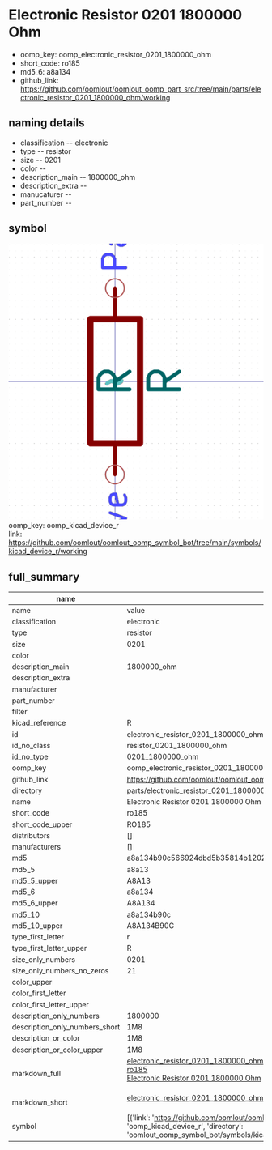# Electronic Resistor 0201 1800000 Ohm

  
* oomp_key: oomp_electronic_resistor_0201_1800000_ohm 
* short_code: ro185
* md5_6: a8a134  
* github_link: https://github.com/oomlout/oomlout_oomp_part_src/tree/main/parts/electronic_resistor_0201_1800000_ohm/working  
## naming details
* classification -- electronic
* type -- resistor
* size -- 0201
* color -- 
* description_main -- 1800000_ohm
* description_extra -- 
* manucaturer -- 
* part_number -- 



## symbol

![](symbol/0/working/working_600.png)  
oomp_key: oomp_kicad_device_r  
link: https://github.com/oomlout/oomlout_oomp_symbol_bot/tree/main/symbols/kicad_device_r/working  


## full_summary
| name | value | 
| --- | --- | 
| name | value | 
| classification | electronic | 
| type | resistor | 
| size | 0201 | 
| color |  | 
| description_main | 1800000_ohm | 
| description_extra |  | 
| manufacturer |  | 
| part_number |  | 
| filter |  | 
| kicad_reference | R | 
| id | electronic_resistor_0201_1800000_ohm | 
| id_no_class | resistor_0201_1800000_ohm | 
| id_no_type | 0201_1800000_ohm | 
| oomp_key | oomp_electronic_resistor_0201_1800000_ohm | 
| github_link | https://github.com/oomlout/oomlout_oomp_part_src/tree/main/parts/electronic_resistor_0201_1800000_ohm/working | 
| directory | parts/electronic_resistor_0201_1800000_ohm | 
| name | Electronic Resistor 0201 1800000 Ohm | 
| short_code | ro185 | 
| short_code_upper | RO185 | 
| distributors | [] | 
| manufacturers | [] | 
| md5 | a8a134b90c566924dbd5b35814b1202b | 
| md5_5 | a8a13 | 
| md5_5_upper | A8A13 | 
| md5_6 | a8a134 | 
| md5_6_upper | A8A134 | 
| md5_10 | a8a134b90c | 
| md5_10_upper | A8A134B90C | 
| type_first_letter | r | 
| type_first_letter_upper | R | 
| size_only_numbers | 0201 | 
| size_only_numbers_no_zeros | 21 | 
| color_upper |  | 
| color_first_letter |  | 
| color_first_letter_upper |  | 
| description_only_numbers | 1800000 | 
| description_only_numbers_short | 1M8 | 
| description_or_color | 1M8 | 
| description_or_color_upper | 1M8 | 
| markdown_full | [electronic_resistor_0201_1800000_ohm](https://github.com/oomlout/oomlout_oomp_part_src/tree/main/parts/electronic_resistor_0201_1800000_ohm/working)<br>[ro185](https://github.com/oomlout/oomlout_oomp_part_src/tree/main/parts/electronic_resistor_0201_1800000_ohm/working)<br>[Electronic Resistor 0201 1800000 Ohm](https://github.com/oomlout/oomlout_oomp_part_src/tree/main/parts/electronic_resistor_0201_1800000_ohm/working)<br><br> | 
| markdown_short | [electronic_resistor_0201_1800000_ohm](https://github.com/oomlout/oomlout_oomp_part_src/tree/main/parts/electronic_resistor_0201_1800000_ohm/working)<br><br> | 
| symbol | [{'link': 'https://github.com/oomlout/oomlout_oomp_symbol_bot/tree/main/symbols/kicad_device_r', 'oomp_key': 'oomp_kicad_device_r', 'directory': 'oomlout_oomp_symbol_bot/symbols/kicad_device_r//working/working.kicad_sym'}] | 
